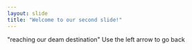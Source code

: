 ```yaml
---
layout: slide
title: "Welcome to our second slide!"
---
```

"reaching our deam destination"
Use the left arrow to go back
